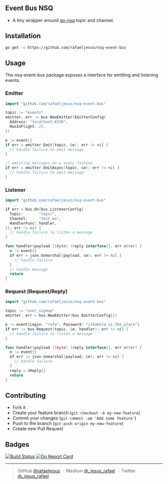 ## Event Bus NSQ

* A tiny wrapper around [go-nsq](https://github.com/nsqio/go-nsq) topic and channel.

## Installation
```bash
go get -u https://github.com/rafaeljesus/nsq-event-bus
```

## Usage
The nsq-event-bus package exposes a interface for emitting and listening events.

### Emitter
```go
import "github.com/rafaeljesus/nsq-event-bus"

topic := "events"
emitter, err := bus.NewEmitter(EmitterConfig{
  Address: "localhost:4150",
  MaxInFlight: 25,
})

e := event{}
if err = emitter.Emit(topic, &e); err != nil {
  // handle failure to emit message
}

// emitting messages on a async fashion
if err = emitter.EmitAsync(topic, &e); err != nil {
  // handle failure to emit message
}

```

### Listener
```go
import "github.com/rafaeljesus/nsq-event-bus"

if err = bus.On(bus.ListenerConfig{
  Topic:       "topic",
  Channel:     "test_on",
  HandlerFunc: handler,
}); err != nil {
  // handle failure to listen a message
}

func handler(payload []byte) (reply interface{}, err error) {
  e := event{}
  if err = json.Unmarshal(payload, &e); err != nil {
    // handle failure
  }
  // handle message
  return
}
```

### Request (Request/Reply)
```go
import "github.com/rafaeljesus/nsq-event-bus"

topic := "user_signup"
emitter, err = bus.NewEmitter(bus.EmitterConfig{})

e := event{Login: "rafa", Password: "ilhabela_is_the_place"}
if err := bus.Request(topic, &e, handler); err != nil {
  // handle failure to listen a message
}

func handler(payload []byte) (reply interface{}, err error) {
  e := event{}
  if err := json.Unmarshal(payload, &e); err != nil {
    // handle failure
  }
  reply = &Reply{}
  return
}
```

## Contributing
- Fork it
- Create your feature branch (`git checkout -b my-new-feature`)
- Commit your changes (`git commit -am 'Add some feature'`)
- Push to the branch (`git push origin my-new-feature`)
- Create new Pull Request

## Badges

[![Build Status](https://circleci.com/gh/rafaeljesus/nsq-event-bus.svg?style=svg)](https://circleci.com/gh/rafaeljesus/nsq-event-bus)
[![Go Report Card](https://goreportcard.com/badge/github.com/rafaeljesus/nsq-event-bus)](https://goreportcard.com/report/github.com/rafaeljesus/nsq-event-bus)

---

> GitHub [@rafaeljesus](https://github.com/rafaeljesus) &nbsp;&middot;&nbsp;
> Medium [@_jesus_rafael](https://medium.com/@_jesus_rafael) &nbsp;&middot;&nbsp;
> Twitter [@_jesus_rafael](https://twitter.com/_jesus_rafael)
